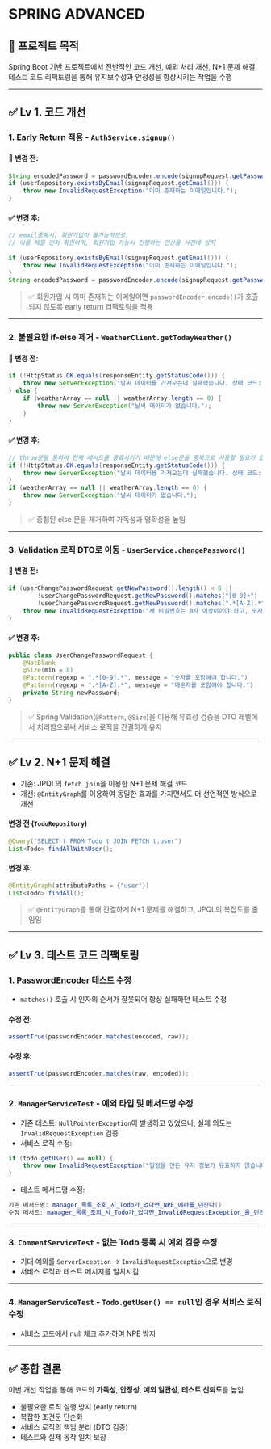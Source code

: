 # SPRING ADVANCED

## 📌 프로젝트 목적

Spring Boot 기반 프로젝트에서 전반적인 코드 개선, 예외 처리 개선, N+1 문제 해결, 테스트 코드 리팩토링을 통해 유지보수성과 안정성을 향상시키는 작업을 수행

---

## ✅ Lv 1. 코드 개선

### 1. Early Return 적용 - `AuthService.signup()`

#### 🔧 변경 전:

```java
String encodedPassword = passwordEncoder.encode(signupRequest.getPassword());
if (userRepository.existsByEmail(signupRequest.getEmail())) {
    throw new InvalidRequestException("이미 존재하는 이메일입니다.");
}
```

#### ✅ 변경 후:

```java
// email중복시, 회원가입이 불가능하므로,
// 이를 제일 먼저 확인하여, 회원가입 가능시 진행하는 연산을 사전에 방지
        
if (userRepository.existsByEmail(signupRequest.getEmail())) {
    throw new InvalidRequestException("이미 존재하는 이메일입니다.");
}
String encodedPassword = passwordEncoder.encode(signupRequest.getPassword());
```

> ✅ 회원가입 시 이미 존재하는 이메일이면 `passwordEncoder.encode()`가 호출되지 않도록 early return 리팩토링을 적용

---

### 2. 불필요한 if-else 제거 - `WeatherClient.getTodayWeather()`

#### 🔧 변경 전:

```java
if (!HttpStatus.OK.equals(responseEntity.getStatusCode())) {
    throw new ServerException("날씨 데이터를 가져오는데 실패했습니다. 상태 코드: " + responseEntity.getStatusCode());
} else {
    if (weatherArray == null || weatherArray.length == 0) {
        throw new ServerException("날씨 데이터가 없습니다.");
    }
}
```

#### ✅ 변경 후:

```java
// throw문을 통하여 현재 메서드를 종료시키기 때문에 else문을 중복으로 사용할 필요가 없음.
if (!HttpStatus.OK.equals(responseEntity.getStatusCode())) {
    throw new ServerException("날씨 데이터를 가져오는데 실패했습니다. 상태 코드: " + responseEntity.getStatusCode());
}
if (weatherArray == null || weatherArray.length == 0) {
    throw new ServerException("날씨 데이터가 없습니다.");
}
```

> ✅ 중첩된 else 문을 제거하여 가독성과 명확성을 높임

---

### 3. Validation 로직 DTO로 이동 - `UserService.changePassword()`

#### 🔧 변경 전:

```java
if (userChangePasswordRequest.getNewPassword().length() < 8 ||
        !userChangePasswordRequest.getNewPassword().matches("[0-9]+") ||
        !userChangePasswordRequest.getNewPassword().matches(".*[A-Z].*")) {
    throw new InvalidRequestException("새 비밀번호는 8자 이상이어야 하고, 숫자와 대문자를 포함해야 합니다.");
}
```

#### ✅ 변경 후:

```java
public class UserChangePasswordRequest {
    @NotBlank
    @Size(min = 8)
    @Pattern(regexp = ".*[0-9].*", message = "숫자를 포함해야 합니다.")
    @Pattern(regexp = ".*[A-Z].*", message = "대문자를 포함해야 합니다.")
    private String newPassword;
}
```

> ✅ Spring Validation(`@Pattern`, `@Size`)을 이용해 유효성 검증을 DTO 레벨에서 처리함으로써 서비스 로직을 간결하게 유지

---

## ✅ Lv 2. N+1 문제 해결

* 기존: JPQL의 `fetch join`을 이용한 N+1 문제 해결 코드
* 개선: `@EntityGraph`를 이용하여 동일한 효과를 가지면서도 더 선언적인 방식으로 개선

#### 변경 전 (`TodoRepository`)

```java
@Query("SELECT t FROM Todo t JOIN FETCH t.user")
List<Todo> findAllWithUser();
```

#### 변경 후:

```java
@EntityGraph(attributePaths = {"user"})
List<Todo> findAll();
```

> ✅ `@EntityGraph`를 통해 간결하게 N+1 문제를 해결하고, JPQL의 복잡도를 줄임임

---

## ✅ Lv 3. 테스트 코드 리팩토링

### 1. PasswordEncoder 테스트 수정

* `matches()` 호출 시 인자의 순서가 잘못되어 항상 실패하던 테스트 수정

#### 수정 전:

```java
assertTrue(passwordEncoder.matches(encoded, raw));
```

#### 수정 후:

```java
assertTrue(passwordEncoder.matches(raw, encoded));
```

---

### 2. `ManagerServiceTest` - 예외 타입 및 메서드명 수정

* 기존 테스트: `NullPointerException`이 발생하고 있었으나, 실제 의도는 `InvalidRequestException` 검증
* 서비스 로직 수정:

```java
if (todo.getUser() == null) {
    throw new InvalidRequestException("일정을 만든 유저 정보가 유효하지 않습니다.");
}
```

* 테스트 메서드명 수정:

```java
기존 메서드명: manager_목록_조회_시_Todo가_없다면_NPE_에러를_던진다()
수정 메서드: manager_목록_조회_시_Todo가_없다면_InvalidRequestException_을_던진다()
```

---

### 3. `CommentServiceTest` - 없는 Todo 등록 시 예외 검증 수정

* 기대 예외를 `ServerException` → `InvalidRequestException`으로 변경
* 서비스 로직과 테스트 메시지를 일치시킴

---

### 4. `ManagerServiceTest` - `Todo.getUser() == null`인 경우 서비스 로직 수정

* 서비스 코드에서 null 체크 추가하여 NPE 방지

---

## ✅ 종합 결론

이번 개선 작업을 통해 코드의 **가독성**, **안정성**, **예외 일관성**, **테스트 신뢰도**를 높임

* 불필요한 로직 실행 방지 (early return)
* 복잡한 조건문 단순화
* 서비스 로직의 책임 분리 (DTO 검증)
* 테스트와 실제 동작 일치 보장

